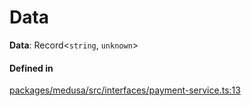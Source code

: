 # Data

 **Data**: Record<`string`, `unknown`\>

#### Defined in

[packages/medusa/src/interfaces/payment-service.ts:13](https://github.com/medusajs/medusa/blob/3d9f5ae63/packages/medusa/src/interfaces/payment-service.ts#L13)
